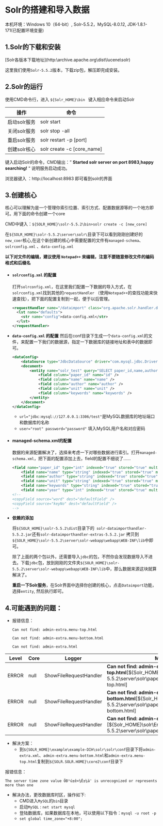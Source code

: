 # Solr的搭建和导入数据

本机环境：Windows 10（64-bit）, Solr-5.5.2，MySQL-8.0.12, JDK-1.8.1-171(已配置环境变量)

## 1.Solr的下载和安装

[Solr各版本下载地址](http:\\archive.apache.org\dist\lucene\solr\)

这里我们使用`Solr-5.5.2`版本，下载zip包，解压即完成安装。

## 2.Solr的运行

使用CMD命令行，进入 `${Solr_HOME}\bin ` 键入相应命令来启动Solr

| 操作         | 命令                       |
| ------------ | -------------------------- |
| 启动solr服务 | solr start                 |
| 关闭solr服务 | solr stop -all             |
| 重启solr服务 | solr restart -p [port]     |
| 创建solr核心 | solr create -c [core_name] |

键入启动Solr的命令，CMD输出：” **Started solr server on port 8983,happy searching!** “ 说明服务启动成功。

浏览器键入 ：http://localhost:8983 即可看到solr的界面

## 3.创建核心

核心可以理解为是一个管理你索引位置、索引方式、配置数据源等的一个地方即可。用下面的命令创建一个core

CMD中键入：`${SOLR_HOME}\solr-5.5.2\bin>solr create -c [new_core]`

在`${SOLR_HOME}\solr-5.5.2\server\solr\`目录下可以看到刚刚创建好的`new_coer`核心,在这个新创建的核心中需要配置的文件有`managed-schema`、`solrconfig.xml` 、`data-config.xml`

**以下对文件的编辑，建议使用 `Notepad++` 来编辑，注意不要随意修改文件的编码格式和后缀名**

+ #### `solrconfig.xml` 的配置

	打开`solrconfig.xml`，在这里我们配置一下数据的导入方式，在`solrconfig.xml`找到其他的`requestHandler` （使用`Notepad++`的查找功能来快速查找），把下面的配置复制到一起，便于以后管理。

	```xml
	<requestHandler name="/dataimport" class="org.apache.solr.handler.dataimport.DataImportHandler">
	  <lst name="defaults">
	    <str name="config">data-config.xml</str>
	  </lst>
	</requestHandler>
	```

+ **`data-config.xml` 的配置**
	然后在conf目录下生成一个`data-config.xml`的文件，来配置一下我们的数据源，指定一下数据库的链接地址和表中的数据即可。

	```xml
	<dataConfig>
	    <dataSource type="JdbcDataSource" driver="com.mysql.jdbc.Driver" url="jdbc:mysql://127.0.0.1:3306/test" user="root" password="password" batchSize="-1"/>
	    <document>
	        <entity name="solr_test" query="SELECT paper_id,name,author,unit,keywords,year FROM paper FROM solr_test">
	            <field column="paper_id" name="id" />
				<field column="name" name="name" />
				<field column="author" name="author" />
				<field column="unit" name="unit" />
				<field column="keywords" name="keywords" />						<field column="year" name="year" />
	        </entity>
	    </document>
	</dataConfig>
	```

	+ `url="jdbc:mysql://127.0.0.1:3306/test"`是MySQL数据库的地址端口和数据库的名称
	+ `user="root" password="password"` 填入MySQL用户名和对应密码 

+ #### managed-schema.xml的配置

	数据的来源配置解决了，选择来考虑一下对哪些数据进行索引。打开`managed-schema.xml`，把下面的配置添加上去，field的配置不细说了……

	```xml
	<field name="paper_id" type="int" indexed="true" stored="true" multiValued="false"/>
	    <field name="name" type="string" indexed="true" stored="true" multiValued="false"/>
	    <field name="author" type="string" indexed="true" stored="true" multiValued="false"/>
	    <field name="unit" type="string" indexed="true" stored="true" multiValued="false"/>
	    <field name="keywords" type="string" indexed="true" stored="true" multiValued="false"/>
	    <field name="year" type="int" indexed="true" stored="true" multiValued="false"/>
	<!--
	<copyField source="word" dest="defaultField" />
	<copyField source="keyNo" dest="defaultField" />
	-->
	```

+ **依赖的添加**

	将`${SOLR_HOME}\solr-5.5.2\dist`目录下的` solr-dataimporthandler-5.5.2.jar`还有`solr-dataimporthandler-extras-5.5.2.jar` 拷贝到
	`${SOLR_HOME}\solr-5.5.2\server\solr-webapp\webapp\WEB-INF\lib`中即可。

	除了上面的两个包以外，还需要导入`jdbc`的包，不然你会发现数据导入不进去。下载`jdbc`包，放到刚刚的文件夹`${SOLR_HOME}\solr-5.5.2\server\solr-webapp\webapp\WEB-INF\lib`中，那么数据来源这块就算解决了。

	**重启一下Solr服务**，在Solr界面中选择你创建的核心，点击`Dataimport`功能，选择`entity`, 然后执行即可。

## 4.可能遇到的问题：

+ 报错信息：

	`Can not find: admin-extra.menu-top.html `

	`Can not find: admin-extra.menu-bottom.html `

	`Can not find: admin-extra.html `

| Level | Core | Logger | Message |
| ---- | ----- | ---- | ---------------------- |
| ERROR | null | ShowFileRequestHandler | **Can not find: admin-extra.menu-top.html**[${Solr_HOME}\solr-5.5.2\server\solr\paper\conf\admin-extra.menu-top.html] |
| ERROR | null | ShowFileRequestHandler | **Can not find: admin-extra.menu-bottom.html**[${Solr_HOME}\solr\Environment\solr-5.5.2\server\solr\paper\conf\admin-extra.menu-bottom.html] |
| ERROR | null | ShowFileRequestHandler | **Can not find: admin-extra.html** [${Solr_HOME}\solr\Environment\solr-5.5.2\server\solr\paper\conf\admin-extra.html] |

+ 解决方案：
	+ 到`${SOLR_HOME}\example\example-DIH\solr\solr\conf`目录下将`admin-extra.xml`、`admin-extra.menu-bottom.html`和`admin-extra.menu-top.html`复制到`${SOLR.SOLR.HOME}\core2\conf`目录下

报错信息：

`The server time zone value ÖÐ¹ú±ê×¼Ê±¼ä' is unrecognized or represents more than one`

+ 解决办法，更改数据库时区，操作如下:
  + CMD进入`MySQL`的`bin`目录
  + 启动`MySQL` : `net start mysql`
  + 登陆数据库，如果数据库在本地，可以使用以下指令：`mysql -u root -p`
  + `set global time_zone="+8:00";`


